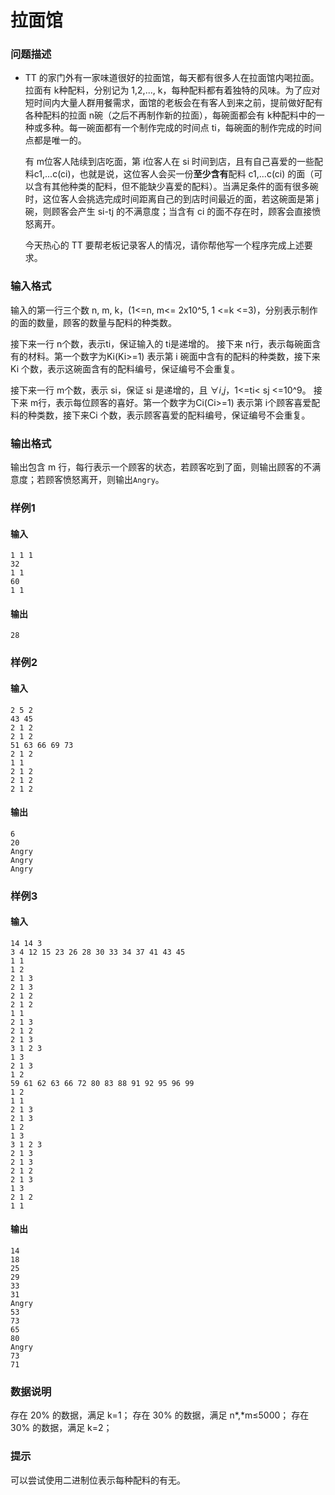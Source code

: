 # 拉面馆



### 问题描述

- TT 的家门外有一家味道很好的拉面馆，每天都有很多人在拉面馆内喝拉面。拉面有 k种配料，分别记为 1,2,..., k，每种配料都有着独特的风味。为了应对短时间内大量人群用餐需求，面馆的老板会在有客人到来之前，提前做好配有各种配料的拉面 n碗（之后不再制作新的拉面），每碗面都会有 k种配料中的一种或多种。每一碗面都有一个制作完成的时间点 ti，每碗面的制作完成的时间点都是唯一的。

  有 m位客人陆续到店吃面，第 i位客人在 si 时间到店，且有自己喜爱的一些配料c1,...c(ci)，也就是说，这位客人会买一份**至少含有**配料 c1,...c(ci) 的面（可以含有其他种类的配料，但不能缺少喜爱的配料）。当满足条件的面有很多碗时，这位客人会挑选完成时间距离自己的到店时间最近的面，若这碗面是第 j碗，则顾客会产生 si-tj 的不满意度；当含有 ci 的面不存在时，顾客会直接愤怒离开。

  今天热心的 TT 要帮老板记录客人的情况，请你帮他写一个程序完成上述要求。



### 输入格式

输入的第一行三个数 n, m, k，(1<=n, m<= 2x10^5, 1 <=k <=3)，分别表示制作的面的数量，顾客的数量与配料的种类数。

接下来一行 n个数，表示ti，保证输入的 ti是递增的。
接下来 n行，表示每碗面含有的材料。第一个数字为Ki(Ki>=1) 表示第 i 碗面中含有的配料的种类数，接下来 Ki 个数，表示这碗面含有的配料编号，保证编号不会重复。

接下来一行 m个数，表示 si，保证 si 是递增的，且 ∀*i*,*j*，1<=ti< sj <=10^9。
接下来 m行，表示每位顾客的喜好。第一个数字为Ci(Ci>=1) 表示第 i个顾客喜爱配料的种类数，接下来Ci 个数，表示顾客喜爱的配料编号，保证编号不会重复。

### 输出格式

输出包含 m 行，每行表示一个顾客的状态，若顾客吃到了面，则输出顾客的不满意度；若顾客愤怒离开，则输出`Angry`。



### 样例1

#### 输入

```
1 1 1
32
1 1
60
1 1
```

#### 输出

```
28
```



### 样例2

#### 输入

```
2 5 2
43 45
2 1 2
2 1 2
51 63 66 69 73
2 1 2
1 1
2 1 2
2 1 2
2 1 2
```

#### 输出

```
6
20
Angry
Angry
Angry
```



### 样例3

#### 输入

```
14 14 3
3 4 12 15 23 26 28 30 33 34 37 41 43 45
1 1
1 2
2 1 3
2 1 3
2 1 2
2 1 2
1 1
2 1 3
2 1 2
2 1 3
3 1 2 3
1 3
2 1 3
1 2
59 61 62 63 66 72 80 83 88 91 92 95 96 99
1 2
1 1
2 1 3
2 1 3
1 2
1 3
3 1 2 3
2 1 3
2 1 3
2 1 2
2 1 3
1 3
2 1 2
1 1
```

#### 输出

```
14
18
25
29
33
31
Angry
53
73
65
80
Angry
73
71
```



### 数据说明

存在 20% 的数据，满足 k=1；
存在 30% 的数据，满足 n*,*m≤5000；
存在 30% 的数据，满足 k=2；



### 提示

可以尝试使用二进制位表示每种配料的有无。
